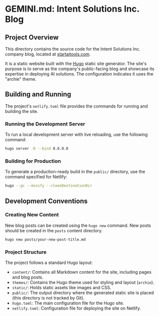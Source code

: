# GEMINI.md: Intent Solutions Inc. Blog

## Project Overview

This directory contains the source code for the Intent Solutions Inc. company blog, located at [startaitools.com](https://startaitools.com).

It is a static website built with the [Hugo](https://gohugo.io/) static site generator. The site's purpose is to serve as the company's public-facing blog and showcase its expertise in deploying AI solutions. The configuration indicates it uses the "archie" theme.

## Building and Running

The project's `netlify.toml` file provides the commands for running and building the site.

### Running the Development Server

To run a local development server with live reloading, use the following command:

```bash
hugo server -D --bind 0.0.0.0
```

### Building for Production

To generate a production-ready build in the `public/` directory, use the command specified for Netlify:

```bash
hugo --gc --minify --cleanDestinationDir
```

## Development Conventions

### Creating New Content

New blog posts can be created using the `hugo new` command. New posts should be created in the `posts` content directory.

```bash
hugo new posts/your-new-post-title.md
```

### Project Structure

The project follows a standard Hugo layout:

*   `content/`: Contains all Markdown content for the site, including pages and blog posts.
*   `themes/`: Contains the Hugo theme used for styling and layout (`archie`).
*   `static/`: Holds static assets like images and CSS.
*   `public/`: The output directory where the generated static site is placed (this directory is not tracked by Git).
*   `hugo.toml`: The main configuration file for the Hugo site.
*   `netlify.toml`: Configuration file for deploying the site on Netlify.
